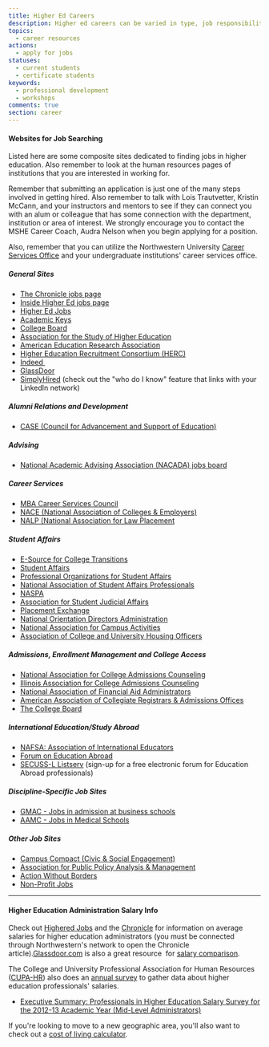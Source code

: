 ```yaml
---
title: Higher Ed Careers
description: Higher ed careers can be varied in type, job responsibility, functional area, location, institutional type, and many other factors. The websites listed below for job searching and the salary information can help you begin to understand and navigate this complex landscape.
topics:
  - career resources
actions:
  - apply for jobs
statuses:
  - current students
  - certificate students
keywords:
  - professional development
  - workshops
comments: true
section: career
---
```


#### Websites for Job Searching

Listed here are some composite sites dedicated to finding jobs in higher education. Also remember to look at the human resources pages of institutions that you are interested in working for.

Remember that submitting an application is just one of the many steps involved in getting hired. Also remember to talk with Lois Trautvetter, Kristin McCann, and your instructors and mentors to see if they can connect you with an alum or colleague that has some connection with the department, institution or area of interest. We strongly encourage you to contact the MSHE Career Coach, Audra Nelson when you begin applying for a position.

Also, remember that you can utilize the Northwestern University [Career Services Office](http://www.northwestern.edu/careers/) and your undergraduate institutions' career services office.

##### General Sites

*   [The Chronicle jobs page](http://chronicle.com/section/Jobs/61/)
*   [Inside Higher Ed jobs page](http://careers.insidehighered.com/)
*   [Higher Ed Jobs](http://www.higheredjobs.com/)  
*   [Academic Keys](http://www.academickeys.com/)
*   [College Board](http://professionals.collegeboard.com/educator/higher-ed)
*   [Association for the Study of Higher Education](http://www.ashe.ws/)
*   [American Education Research Association](http://www.aera.net/)
*   [Higher Education Recruitment Consortium (HERC)](http://www.hercjobs.org/)
*   [Indeed ](http://www.indeed.com/)
*   [GlassDoor](http://www.glassdoor.com/index.htm)
*   [SimplyHired](http://www.simplyhired.com/) (check out the "who do I know" feature that links with your LinkedIn network)

##### Alumni Relations and Development  

*   [CASE (Council for Advancement and Support of Education)](http://www.case.org/)

##### Advising

*   [National Academic Advising Association (NACADA) jobs board](http://www.nacada.ksu.edu/Member-Services/Position-Announcements.aspx)

##### Career Services

*   [MBA Career Services Council](http://www.mbacsc.org/)
*   [NACE (National Association of Colleges & Employers)](http://www.naceweb.org/)
*   [NALP (National Association for Law Placement](http://www.nalp.org/)

##### Student Affairs

*   [E-Source for College Transitions](http://nrc.fye.sc.edu/esource/index.php)
*   [Student Affairs](http://www.studentaffairs.com/web/profes.html)
*   [Professional Organizations for Student Affairs](http://www.vpsa.txstate.edu/common/articles/professional-organizations-for-student-affairs.html)
*   [National Association of Student Affairs Professionals](http://www.nasap.net/)
*   [NASPA](http://www.naspa.org/about/default.cfm)
*   [Association for Student Judicial Affairs](http://www.asjaonline.org/)
*   [Placement Exchange](http://www.theplacementexchange.org/)
*   [National Orientation Directors Administration](http://www.nodaweb.org/)
*   [National Association for Campus Activities](http://www.naca.org/Pages/Home.html)
*   [Association of College and University Housing Officers](http://www.acuho-i.org/?tabid=125)

##### Admissions, Enrollment Management and College Access  

*   [National Association for College Admissions Counseling](http://careers.nacacnet.org/)
*   [Illinois Association for College Admissions Counseling](http://members.iacac.org/jobboard/)
*   [National Association of Financial Aid Administrators](http://careers.nasfaa.org/home/index.cfm?site_id=2214)
*   [American Association of Collegiate Registrars & Admissions Offices](http://jobs.aacrao.org/)
*   [The College Board](https://www.collegeboard.org/about/careers)

##### International Education/Study Abroad

*   [NAFSA: Association of International Educators](http://jobregistry.nafsa.org/jobseekers/)
*   [Forum on Education Abroad](https://forumea.org/resources/forumjobs/)
*   [SECUSS-L Listserv](http://listserv.buffalo.edu/cgi-bin/wa?SUBED1=SECUSS-L&A=1) (sign-up for a free electronic forum for Education Abroad professionals)

##### Discipline-Specific Job Sites

*   [GMAC - Jobs in admission at business schools](http://www.gmac.com/professional-development-and-careers/careers/employee.aspx)
*   [AAMC - Jobs in Medical Schools](http://careerconnect.aamc.org/jobs)

##### Other Job Sites

*   [Campus Compact (Civic & Social Engagement)](http://www.compact.org/jobs/)
*   [Association for Public Policy Analysis & Management](http://www.appam.org/)
*   [Action Without Borders](http://www.idealist.org/career)
*   [Non-Profit Jobs](http://www.npo.net/)

* * *

#### Higher Education Administration Salary Info

Check out [Highered Jobs](http://www.higheredjobs.com/salary/salaryDisplay.cfm?SurveyID=23) and the [Chronicle](http://chronicle.com/article/Median-Salaries-of-Midlevel/126834/) for information on average salaries for higher education administrators (you must be connected through Northwestern's network to open the Chronicle article).[Glassdoor.com](http://glassdoor.com/) is also a great resource  for [salary comparison](http://www.glassdoor.com/Salaries/index.htm).  

The College and University Professional Association for Human Resources ([CUPA-HR](http://www.cupahr.org/surveys/publications/administrators-higher-education/)) also does an [annual survey](http://ww2.cupahr.org/surveys/files/salary2013/AHE13-Executive-Summary.pdf) to gather data about higher education professionals' salaries. 

*   [Executive Summary: Professionals in Higher Education Salary Survey for the 2012-13 Academic Year (Mid-Level Administrators)](https://www.higheredjobs.com/salary/salaryDisplay.cfm?SurveyID=41)

If you're looking to move to a new geographic area, you'll also want to check out a [cost of living calculator](http://money.cnn.com/calculator/pf/cost-of-living/). 
